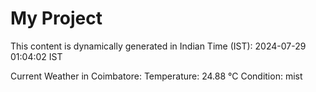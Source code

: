 # My Project

This content is dynamically generated in Indian Time (IST): 2024-07-29 01:04:02 IST


Current Weather in Coimbatore:
Temperature: 24.88 °C
Condition: mist

